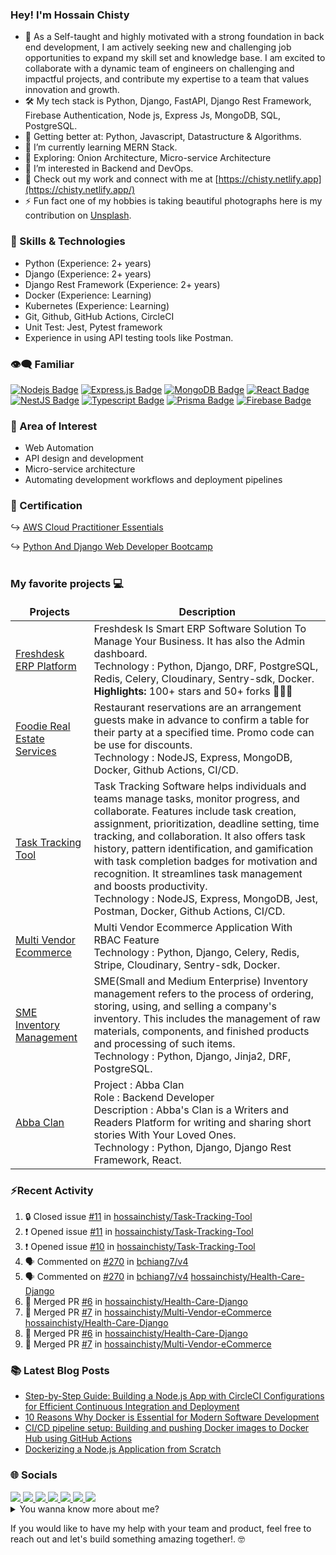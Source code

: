 ### Hey! I'm Hossain Chisty

- 💼 As a Self-taught and highly motivated with a strong foundation in back end development, I am actively seeking new and challenging job opportunities to expand my skill set and knowledge base. I am excited to collaborate with a dynamic team of engineers on challenging and impactful projects, and contribute my expertise to a team that values innovation and growth.
- 🛠️ My tech stack is Python, Django, FastAPI, Django Rest Framework, Firebase Authentication, Node js, Express Js, MongoDB, SQL, PostgreSQL.
- 🦾 Getting better at: Python, Javascript, Datastructure & Algorithms.
- 🌱 I’m currently learning MERN Stack.
- 🤔 Exploring: Onion Architecture, Micro-service Architecture
- 👀 I’m interested in Backend and DevOps.
- 🔗 Check out my work and connect with me at [https://chisty.netlify.app](https://chisty.netlify.app/)
- ⚡ Fun fact one of my hobbies is taking beautiful photographs here is my contribution on [Unsplash](https://unsplash.com/@hossainchisty).

### 💪 Skills & Technologies

- Python (Experience: 2+ years)
- Django (Experience: 2+ years)
- Django Rest Framework (Experience: 2+ years)
- Docker (Experience: Learning)
- Kubernetes (Experience: Learning)
- Git, Github, GitHub Actions, CircleCI 
- Unit Test: Jest, Pytest framework
- Experience in using API testing tools like Postman.
<!-- - PostgreSQL, Redis, SQL (Experience: Enough to use on projects as required) -->



### 👁‍🗨 Familiar 
[![Nodejs Badge](https://img.shields.io/badge/-Nodejs-3C873A?style=for-the-badge&labelColor=black&logo=node.js&logoColor=3C873A)](#) [![Express.js Badge](https://img.shields.io/badge/Express.js-000000?style=for-the-badge&logo=express&logoColor=white)](#) [![MongoDB Badge](https://img.shields.io/badge/MongoDB-4EA94B?style=for-the-badge&logo=mongodb&logoColor=white)](#)  [![React Badge](https://img.shields.io/badge/-React-61DBFB?style=for-the-badge&labelColor=black&logo=react&logoColor=61DBFB)](#) [![NestJS Badge](https://img.shields.io/badge/nestjs-E0234E?style=for-the-badge&logo=nestjs&logoColor=white)](#) [![Typescript Badge](https://img.shields.io/badge/-Typescript-007acc?style=for-the-badge&labelColor=black&logo=typescript&logoColor=007acc)](#) [![Prisma Badge](https://img.shields.io/badge/Prisma-59666C?style=for-the-badge&logo=Prisma&logoColor=white)](#) [![Firebase Badge](https://img.shields.io/badge/-Firebase-FFCB2B?style=for-the-badge&labelColor=black&logo=firebase&logoColor=FFCB2B)](#)

### 🧐 Area of Interest

- Web Automation
- API design and development
- Micro-service architecture
- Automating development workflows and deployment pipelines

### 📘 Certification

↪️ <a href="https://drive.google.com/file/d/1mvyjIoWzn59Df_kCNmbljzztrxhXswx8/view?usp=sharing" target="_blank">AWS Cloud Practitioner Essentials</a><br>

↪️ <a href="https://media-exp1.licdn.com/dms/image/D562DAQHXlE8URW68Iw/profile-treasury-image-shrink_800_800/0/1662803268423?e=1666173600&v=beta&t=_8zDO4nnZZ7pEkNdhxi0hVt0KIpr7PK1zgbb9pIOC94" target="_blank">Python And Django Web
Developer Bootcamp</a><br>
<br>

### My favorite projects 💻

<!-- Project start -->
<table>
  <thead align="center">
    <tr border: none;>
      <td><b>Projects</b></td>
      <td><b>Description</b></td>
    </tr>
  </thead>
  <tbody>
    <!-- Freshdesk Product Start -->
    <tr>
      <td><a href="https://github.com/hossainchisty/Freshdesk-ERP-Platform" target="_blank">Freshdesk ERP Platform</a>
      </td>
      <td>Freshdesk Is Smart ERP Software Solution To Manage Your Business. It has also the Admin dashboard.<br> Technology : Python, Django, DRF,
        PostgreSQL, Redis, Celery, Cloudinary, Sentry-sdk, Docker. <br> <b>Highlights:</b> 100+ stars and 50+ forks 🐱‍🏍🔥
      </td>
    <tr>
    <!-- Freshdesk Product End -->
    <!-- Foodie Real Estate Services Start -->
    <tr>
      <td><a href="https://github.com/hossainchisty/Foodie-Real-Estate-Services" target="_blank">Foodie Real Estate Services</a></td>
      <td>Restaurant reservations are an arrangement guests make in advance to confirm a table for their party at a specified time. Promo code can be use for discounts.
        <br> Technology : NodeJS, Express, MongoDB, Docker, Github Actions, CI/CD.
      </td>
    </tr>
    <!-- Foodie Real Estate Services End -->
    <!-- Task Management System Start -->
    <tr>
      <td><a href="https://github.com/hossainchisty/Task-Tracking-Tool" target="_blank">Task Tracking Tool</a></td>
      <td>Task Tracking Software helps individuals and teams manage tasks, monitor progress, and collaborate. Features include task creation, assignment, prioritization, deadline setting, time tracking, and collaboration. It also offers task history, pattern identification, and gamification with task completion badges for motivation and recognition. It streamlines task management and boosts productivity.
        <br> Technology : NodeJS, Express, MongoDB, Jest, Postman, Docker, Github Actions, CI/CD.
      </td>
    </tr>
  <!-- Task Management System End -->
  <!-- Multivendor Product Start -->
    <tr>
      <td><a href="https://github.com/hossainchisty/Multi-Vendor-eCommerce" target="_blank">Multi Vendor Ecommerce</a>
      </td>
      <td>Multi Vendor Ecommerce Application With RBAC Feature
        <br>Technology : Python, Django, Celery, Redis, Stripe, Cloudinary, Sentry-sdk, Docker.
      </td>
    </tr>
   <!-- Multivendor Product End -->
  <!-- SME Inventory Product Start -->
    <tr>
      <td><a href="https://github.com/hossainchisty/SME-Inventory-Management" target="_blank">SME Inventory
          Management</a></td>
      <td> SME(Small and Medium Enterprise) Inventory management refers to the process of ordering, storing, using, and selling a company's inventory.
        This includes the management of raw materials, components, and finished products and processing of such items.
        <br> Technology : Python, Django, Jinja2, DRF, PostgreSQL.
      </td>
    </tr>
  <!-- SME Inventory Product End -->
 

  <!-- HealthMart Pharmacy Management Product Start -->
<!--    <tr>
      <td><a href="https://github.com/hossainchisty/Pharmacare-Pharmacy-Management" target="_blank">HealthMart</a></td>
      <td>The pharmacy management software ensures a well-organized functioning, modern invoicing system, revenue management, inventory track mechanism, and boosting up your business.
        <br> Technology : Python, Django, DRF, PostgreSQL, Docker, Github Actions.
      </td>
    </tr> -->
  <!-- HealthMart Pharmacy Management Product End -->

   <!-- Hospital Management Software Product Start -->
<!--    <tr>
        <td><a href="" target="_blank">Hospital Management Software</a></td>
        <td> Hospital management software designed for hospital, clinic, Diagnostic center in Bangladesh. Complete ERP solution for healthcare. This will helps to manage everything you need to run your health clinic. It helps to manage patient registration, appointments, invoices, and billing, pathology. It helps to keep records and monitor the activities of any hospital.
        <br> Technology : Python, Django, Jinja, Javascript.
      </td>
    </tr> -->
  <!-- Hospital Management Software Product End -->
  
 <!-- Abba Clan Start -->
   <tr>
      <td><a href="http://abbaclan.herokuapp.com" target="_blank">Abba Clan</a></td>
      <td> Project : Abba Clan 
        <br> Role : Backend Developer
        <br> Description : Abba's Clan is a Writers and Readers Platform for writing and sharing short stories With Your
        Loved Ones.
        <br> Technology : Python, Django, Django Rest Framework, React.
      </td>
  </tr>
  <!-- Abba Clan End -->

  </tbody>
</table>
<!-- Project end -->

### ⚡Recent Activity

<!--START_SECTION:activity-->

1. 🔒 Closed issue [#11](https://github.com/hossainchisty/Task-Tracking-Tool/issues/11) in [hossainchisty/Task-Tracking-Tool](https://github.com/hossainchisty/Task-Tracking-Tool)
2. ❗ Opened issue [#11](https://github.com/hossainchisty/Task-Tracking-Tool/issues/11) in [hossainchisty/Task-Tracking-Tool](https://github.com/hossainchisty/Task-Tracking-Tool)
3. ❗ Opened issue [#10](https://github.com/hossainchisty/Task-Tracking-Tool/issues/10) in [hossainchisty/Task-Tracking-Tool](https://github.com/hossainchisty/Task-Tracking-Tool)
4. 🗣 Commented on [#270](https://github.com/bchiang7/v4/issues/270) in [bchiang7/v4](https://github.com/bchiang7/v4)
5. 🗣 Commented on [#270](https://github.com/bchiang7/v4/issues/270) in [bchiang7/v4](https://github.com/bchiang7/v4)
   [hossainchisty/Health-Care-Django](https://github.com/hossainchisty/Health-Care-Django)
4. 🎉 Merged PR [#6](https://github.com/hossainchisty/Health-Care-Django/pull/6) in
   [hossainchisty/Health-Care-Django](https://github.com/hossainchisty/Health-Care-Django)
5. 🎉 Merged PR [#7](https://github.com/hossainchisty/Multi-Vendor-eCommerce/pull/7) in
   [hossainchisty/Multi-Vendor-eCommerce](https://github.com/hossainchisty/Multi-Vendor-eCommerce)
   [hossainchisty/Health-Care-Django](https://github.com/hossainchisty/Health-Care-Django)
6. 🎉 Merged PR [#6](https://github.com/hossainchisty/Health-Care-Django/pull/6) in
   [hossainchisty/Health-Care-Django](https://github.com/hossainchisty/Health-Care-Django)
7. 🎉 Merged PR [#7](https://github.com/hossainchisty/Multi-Vendor-eCommerce/pull/7) in
[hossainchisty/Multi-Vendor-eCommerce](https://github.com/hossainchisty/Multi-Vendor-eCommerce)
<!--END_SECTION:activity-->

### 📚 Latest Blog Posts

<!-- BLOG-POST-LIST:START -->
<!-- BLOG-POST-LIST:END -->

<!-- HASHNODE:START -->
- [Step-by-Step Guide: Building a Node.js App with CircleCI Configurations for Efficient Continuous Integration and Deployment](https://hossainchisty.hashnode.dev/step-by-step-guide-building-a-nodejs-app-with-circleci-configurations-for-efficient-continuous-integration-and-deployment)
- [10 Reasons Why Docker is Essential for Modern Software Development](https://hossainchisty.hashnode.dev/10-reasons-why-docker-is-essential-for-modern-software-development)
- [CI/CD pipeline setup: Building and pushing Docker images to Docker Hub using GitHub Actions](https://hossainchisty.hashnode.dev/cicd-pipeline-setup-building-and-pushing-docker-images-to-docker-hub-using-github-actions)
- [Dockerizing a Node.js Application from Scratch](https://hossainchisty.hashnode.dev/dockerizing-a-nodejs-application-from-scratch)
<!-- HASHNODE:END -->

<!-- Connect start -->

### 🌐 Socials

<a class="header-badge" target="_blank" href="https://www.linkedin.com/in/hossainchisty/">
  <img src="https://img.shields.io/badge/style--5eba00.svg?label=LinkedIn&logo=linkedin&style=social">
</a>

<a class="header-badge" target="_blank" href="https://www.instagram.com/hossain.chisty/">
  <img src="https://img.shields.io/badge/style--5eba00.svg?label=Instagram&logo=Instagram&style=social">
</a>

<a class="header-badge" target="_blank" href="https://twitter.com/hossain_chisty7">
  <img src="https://img.shields.io/badge/style--5eba00.svg?label=Twitter&logo=Twitter&style=social">
</a>

<a class="header-badge" target="_blank" href="https://www.youtube.com/@thetechtimes">
  <img src="https://img.shields.io/badge/style--5eba00.svg?label=Youtube&logo=Youtube&style=social">
</a>

<a class="header-badge" target="_blank" href="https://hossainchisty.hashnode.dev/">
  <img src="https://img.shields.io/badge/style--5eba00.svg?label=Hashnode&logo=Hashnode&style=social">
</a>

<a class="header-badge" target="_blank" href="https://unsplash.com/@hossainchisty">
  <img src="https://img.shields.io/badge/style--5eba00.svg?label=Unsplash&logo=Unsplash&style=social">
</a>

<a class="header-badge" target="_blank" href="mailto:hossain.chisty11@gmail.com">
  <img src="https://img.shields.io/badge/style--5eba00.svg?label=Gmail&logo=Gmail&style=social">
</a>
<!-- Connect end -->

<!-- Summary start -->
<details>
  <summary>
    You wanna know more about me?
  </summary>

  <br>
  I'm a Software Developer with a focus on backend. enthusiastic learner i love to learn things on the way and implement
  it solve real life problems.
  I am always enthusiastic about new technologies and eager to work on a challenging project. Sure, here's a sample bio for you:

Hi there, I'm a passionate software engineer with a strong focus on MERN stack development and backend programming. I'm constantly learning and striving to improve my skills in order to create better software solutions.

I have experience building complex web applications using cutting-edge technologies such as React, Node.js, MongoDB, and Express. My expertise in these areas allows me to create scalable, robust, and efficient systems that meet the needs of clients and users alike.

As a learner, I am always looking for new challenges and opportunities to grow. I believe that staying up-to-date with the latest industry trends and best practices is crucial to delivering high-quality software products. I enjoy collaborating with other developers and stakeholders to create innovative solutions that solve real-world problems.
  <br>
  Building backend with Python, Django, FastAPI, Django Rest Framework, Firebase Authentication, Node js, Express Js, MongoDB, SQL, PostgreSQL.

#### Github Stats

  <p align="left">
    <img width="500px"
      src="https://github-readme-stats.vercel.app/api?username=hossainchisty&show_icons=true&theme=midnight-purple&line_height=25&hide=stars">
  </p>

#### Profile Visits

  <p align="left">
    <img width="230px" src="https://profile-counter.glitch.me/hossainchisty/count.svg" />
  </p>

</details>
<!-- Summary end -->

If you would like to have my help with your team and product, feel free to reach out and let's build something amazing together!. 🤓
